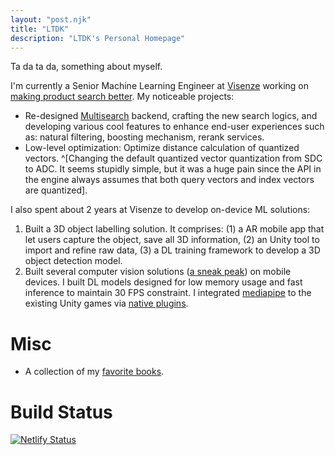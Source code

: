 ```yaml
---
layout: "post.njk"
title: "LTDK"
description: "LTDK's Personal Homepage"
---
```


Ta da ta da, something about myself.

I'm currently a Senior Machine Learning Engineer at [Visenze](https://www.visenze.com/) working on [making product search better](https://github.com/dangkhoasdc/awesome-vector-database).
My noticeable projects:
- Re-designed [Multisearch](https://www.visenze.com/discovery-suite/modules/multi-search/) backend, crafting the new search logics, and developing various cool features to enhance end-user experiences such as: natural filtering, boosting mechanism, rerank services.
- Low-level optimization: Optimize distance calculation of quantized vectors. ^[Changing the default quantized vector quantization from SDC to ADC. It seems stupidly simple, but it was a huge pain since the API in the engine always assumes that both query vectors and index vectors are quantized].

I also spent about 2 years at Visenze to develop on-device ML solutions:

1. Built a 3D object labelling solution. It comprises: (1) a AR mobile app that let users capture the object, save all 3D information, (2) an Unity tool to import and refine raw data, (3) a DL training framework to develop a 3D object detection model.
2. Built several computer vision solutions ([a sneak peak](https://www.youtube.com/shorts/SMwoToz2V54)) on mobile devices. I built DL models designed for low memory usage and fast inference to maintain 30 FPS constraint. I integrated [mediapipe](https://github.com/google-ai-edge/mediapipe) to the existing Unity games via [native plugins](https://docs.unity3d.com/Manual/PluginsForIOS.html). 

# Misc

- A collection of my [favorite books](books).

# Build Status
[![Netlify Status](https://api.netlify.com/api/v1/badges/a50de616-5c47-410a-84ec-c06112a7154f/deploy-status)](https://app.netlify.com/sites/ltdk-me/deploys)

